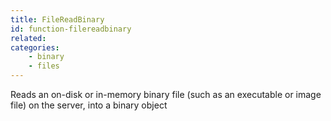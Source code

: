 ```yaml
---
title: FileReadBinary
id: function-filereadbinary
related:
categories:
    - binary
    - files
---
```


Reads an on-disk or in-memory binary file (such as an executable or image file) on the server, into a binary object
